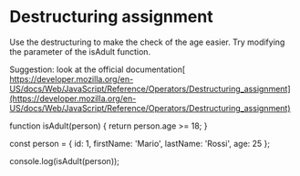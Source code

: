 # Destructuring assignment

Use the destructuring to make the check of the age easier. Try modifying the parameter of the isAdult function.

Suggestion: look at the official documentation[ https://developer.mozilla.org/en-US/docs/Web/JavaScript/Reference/Operators/Destructuring_assignment](https://developer.mozilla.org/en-US/docs/Web/JavaScript/Reference/Operators/Destructuring_assignment)


function isAdult(person) {
  return person.age >= 18;
}

const person = {
  id: 1,
  firstName: 'Mario',
  lastName: 'Rossi',
  age: 25
};

console.log(isAdult(person));